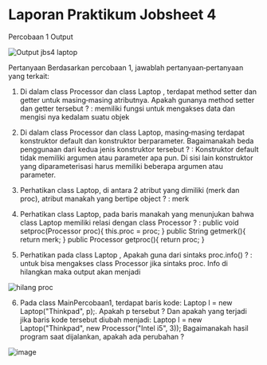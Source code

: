 # Laporan Praktikum Jobsheet 4

Percobaan 1
Output

![Output jbs4 laptop](https://user-images.githubusercontent.com/70506138/93744937-d4eff180-fc1c-11ea-8845-53c6affcd921.PNG)

Pertanyaan
Berdasarkan percobaan 1, jawablah pertanyaan‑pertanyaan yang terkait:
1.	Di dalam class Processor dan class Laptop , terdapat method setter dan getter untuk masing‑masing atributnya. Apakah gunanya method setter dan getter tersebut ?
: memiliki fungsi untuk mengakses data dan mengisi nya kedalam  suatu objek 

2.	Di dalam class Processor dan class Laptop, masing‑masing terdapat konstruktor default dan konstruktor berparameter. Bagaimanakah beda penggunaan dari kedua jenis konstruktor tersebut ?
: Konstruktor default tidak memiliki argumen atau parameter apa pun. Di sisi lain konstruktor yang diparameterisasi harus memiliki beberapa argumen atau parameter.

3.	Perhatikan class Laptop, di antara 2 atribut yang dimiliki (merk dan proc), atribut manakah yang bertipe object ?
: merk 

4.	Perhatikan class Laptop, pada baris manakah yang menunjukan bahwa class Laptop
memiliki relasi dengan class Processor ?
: 
public void setproc(Processor proc){
        this.proc = proc;
    }
    public String getmerk(){
        return merk;
    }
    public Processor getproc(){
        return proc;
    }
    
5.	Perhatikan pada class Laptop , Apakah guna dari sintaks proc.info() ?
: untuk bisa mengakses class Processor jika sintaks proc. Info di hilangkan maka output  akan menjadi

![hilang proc](https://user-images.githubusercontent.com/70506138/93745007-f6e97400-fc1c-11ea-93cb-8d8d0cbe09af.PNG)

6.	Pada class MainPercobaan1, terdapat baris kode: Laptop l = new Laptop("Thinkpad", p);. Apakah p tersebut ?
Dan apakah yang terjadi jika baris kode tersebut diubah menjadi:
Laptop l = new Laptop("Thinkpad", new Processor("Intel i5", 3));
Bagaimanakah hasil program saat dijalankan, apakah ada perubahan ?


![image](https://user-images.githubusercontent.com/70506138/93745281-78d99d00-fc1d-11ea-8009-d454d58719b4.png)
